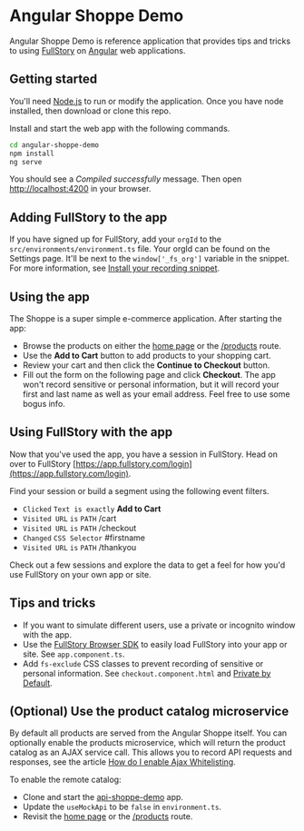 # Angular Shoppe Demo

Angular Shoppe Demo is reference application that provides tips and tricks to using [FullStory](https://www.fullstory.com/) on [Angular](https://angular.io/) web applications.

## Getting started

You'll need [Node.js](nodejs.org) to run or modify the application.  Once you have node installed, then download or clone this repo.

Install and start the web app with the following commands.

```bash
cd angular-shoppe-demo
npm install
ng serve
```

You should see a *Compiled successfully* message.  Then open [http://localhost:4200](http://localhost:4200) in your browser.

## Adding FullStory to the app

If you have signed up for FullStory, add your `orgId` to the `src/environments/environment.ts` file. Your orgId can be found on the Settings page.  It'll be next to the `window['_fs_org']` variable in the snippet.  For more information, see [Install your recording snippet](https://help.fullstory.com/hc/en-us/articles/360020828233#Install).

## Using the app

The Shoppe is a super simple e-commerce application.  After starting the app:

- Browse the products on either the [home page](http://localhost:4200) or the [/products](http://localhost:4200/products) route.
- Use the **Add to Cart** button to add products to your shopping cart.
- Review your cart and then click the **Continue to Checkout** button.
- Fill out the form on the following page and click **Checkout**. The app won't record sensitive or personal information, but it will record your first and last name as well as your email address. Feel free to use some bogus info.

## Using FullStory with the app

Now that you've used the app, you have a session in FullStory. Head on over to FullStory [https://app.fullstory.com/login](https://app.fullstory.com/login).

Find your session or build a segment using the following event filters.

- `Clicked` `Text is exactly` **Add to Cart**
- `Visited URL` `is` `PATH` /cart
- `Visited URL` `is` `PATH` /checkout
- `Changed` `CSS Selector` #firstname
- `Visited URL` `is` `PATH` /thankyou

Check out a few sessions and explore the data to get a feel for how you'd use FullStory on your own app or site.

## Tips and tricks

- If you want to simulate different users, use a private or incognito window with the app.
- Use the [FullStory Browser SDK](https://github.com/fullstorydev/fullstory-browser-sdk) to easily load FullStory into your app or site. See `app.component.ts`.
- Add `fs-exclude` CSS classes to prevent recording of sensitive or personal information. See `checkout.component.html` and [Private by Default](https://help.fullstory.com/hc/en-us/articles/360044349073-FullStory-Private-by-Default).

## (Optional) Use the product catalog microservice

By default all products are served from the Angular Shoppe itself.  You can optionally enable the products microservice, which will return the product catalog as an AJAX service call.  This allows you to record API requests and responses, see the article [How do I enable Ajax Whitelisting](https://help.fullstory.com/hc/en-us/articles/360020828393-How-do-I-enable-Ajax-Whitelisting-).

To enable the remote catalog:

- Clone and start the [api-shoppe-demo](https://github.com/fullstorydev/api-shoppe-demo) app.
- Update the `useMockApi` to be `false` in `environment.ts`.
- Revisit the [home page](http://localhost:4200) or the [/products](http://localhost:4200/products) route.
